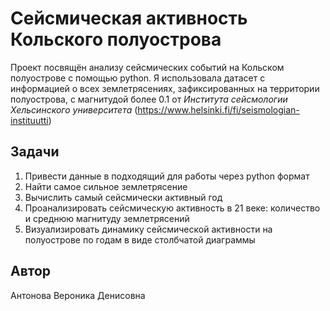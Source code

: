 # Сейсмическая активность Кольского полуострова

Проект посвящён анализу сейсмических событий на Кольском полуострове с помощью python. Я использовала датасет с информацией о всех землетрясениях, зафиксированных на территории полуострова, с магнитудой более 0.1 от *Института сейсмологии Хельсинского университета* (https://www.helsinki.fi/fi/seismologian-instituutti) 

## Задачи

1) Привести данные в подходящий для работы через python формат
2) Найти самое сильное землетрясение
3) Вычислить самый сейсмически активный год
4) Проанализировать сейсмическую активность в 21 веке: количество и среднюю магнитуду землетрясений
5) Визуализировать динамику сейсмической активности на полуострове по годам в виде столбчатой диаграммы

## Автор

Антонова Вероника Денисовна